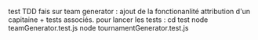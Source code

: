 test TDD fais sur team generator : 
ajout de la fonctionanlité attribution d'un capitaine  + tests associés.
pour lancer les tests : 
cd test
node teamGenerator.test.js
node tournamentGenerator.test.js
